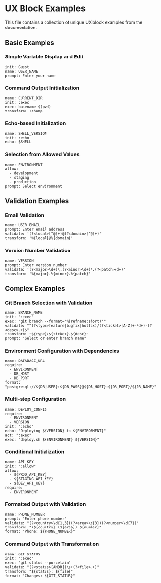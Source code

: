 # UX Block Examples

This file contains a collection of unique UX block examples from the documentation.

## Basic Examples

### Simple Variable Display and Edit
```ux
init: Guest
name: USER_NAME
prompt: Enter your name
```

### Command Output Initialization
```ux
name: CURRENT_DIR
init: :exec
exec: basename $(pwd)
transform: :chomp
```

### Echo-based Initialization
```ux
name: SHELL_VERSION
init: :echo
echo: $SHELL
```

### Selection from Allowed Values
```ux
name: ENVIRONMENT
allow:
  - development
  - staging
  - production
prompt: Select environment
```

## Validation Examples

### Email Validation
```ux
name: USER_EMAIL
prompt: Enter email address
validate: '(?<local>[^@]+)@(?<domain>[^@]+)'
transform: '%{local}@%{domain}'
```

### Version Number Validation
```ux
name: VERSION
prompt: Enter version number
validate: '(?<major>\d+)\.(?<minor>\d+)\.(?<patch>\d+)'
transform: '%{major}.%{minor}.%{patch}'
```

## Complex Examples

### Git Branch Selection with Validation
```ux
name: BRANCH_NAME
init: ":exec"
exec: "git branch --format='%(refname:short)'"
validate: "^(?<type>feature|bugfix|hotfix)/(?<ticket>[A-Z]+-\d+)-(?<desc>.+)$"
transform: "${type}/${ticket}-${desc}"
prompt: "Select or enter branch name"
```

### Environment Configuration with Dependencies
```ux
name: DATABASE_URL
require:
  - ENVIRONMENT
  - DB_HOST
  - DB_PORT
format: "postgresql://${DB_USER}:${DB_PASS}@${DB_HOST}:${DB_PORT}/${DB_NAME}"
```

### Multi-step Configuration
```ux
name: DEPLOY_CONFIG
require:
  - ENVIRONMENT
  - VERSION
init: ":echo"
echo: "Deploying ${VERSION} to ${ENVIRONMENT}"
act: ":exec"
exec: "deploy.sh ${ENVIRONMENT} ${VERSION}"
```

### Conditional Initialization
```ux
name: API_KEY
init: ":allow"
allow:
  - ${PROD_API_KEY}
  - ${STAGING_API_KEY}
  - ${DEV_API_KEY}
require:
  - ENVIRONMENT
```

### Formatted Output with Validation
```ux
name: PHONE_NUMBER
prompt: "Enter phone number"
validate: "(?<country>\d{1,3})(?<area>\d{3})(?<number>\d{7})"
transform: "+${country} (${area}) ${number}"
format: "Phone: ${PHONE_NUMBER}"
```

### Command Output with Transformation
```ux
name: GIT_STATUS
init: ":exec"
exec: "git status --porcelain"
validate: "(?<status>[AMDR])\s+(?<file>.+)"
transform: "${status}: ${file}"
format: "Changes: ${GIT_STATUS}"
``` 